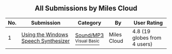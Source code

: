 ﻿<div align="center">

## All Submissions by Miles Cloud

</div>

No.  | Submission | Category | By   | User Rating
---- | ---------- | -------- | ---- | -----------
1 | [Using the Windows Speech Synthesizer<br />](https://github.com/Planet-Source-Code/miles-cloud-using-the-windows-speech-synthesizer__1-50614) | [Sound/MP3<br /><sup>Visual Basic</sup>](../ByCategory/sound-mp3__1-45.md) | Miles Cloud | 4.8 (19 globes from 4 users)
